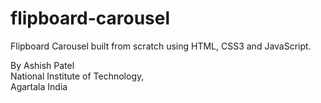# flipboard-carousel
Flipboard Carousel built from scratch using HTML, CSS3 and JavaScript.

By Ashish Patel  
National Institute of Technology,  
Agartala India

